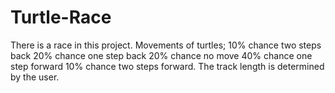 # Turtle-Race
There is a race in this project. Movements of turtles;
10% chance two steps back
20% chance one step back
20% chance no move
40% chance one step forward
10% chance two steps forward.
The track length is determined by the user.
